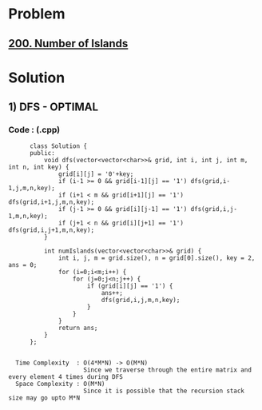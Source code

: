# Problem

## [200. Number of Islands](https://leetcode.com/problems/number-of-islands/)


# Solution 

## 1) DFS - OPTIMAL

      
      
      
   ### Code : (.cpp)
    
          class Solution {
          public:
              void dfs(vector<vector<char>>& grid, int i, int j, int m, int n, int key) {
                  grid[i][j] = '0'+key;
                  if (i-1 >= 0 && grid[i-1][j] == '1') dfs(grid,i-1,j,m,n,key);
                  if (i+1 < m && grid[i+1][j] == '1') dfs(grid,i+1,j,m,n,key);
                  if (j-1 >= 0 && grid[i][j-1] == '1') dfs(grid,i,j-1,m,n,key);
                  if (j+1 < n && grid[i][j+1] == '1') dfs(grid,i,j+1,m,n,key);
              }

              int numIslands(vector<vector<char>>& grid) {
                  int i, j, m = grid.size(), n = grid[0].size(), key = 2, ans = 0;
                  for (i=0;i<m;i++) {
                      for (j=0;j<n;j++) {
                          if (grid[i][j] == '1') {
                              ans++;
                              dfs(grid,i,j,m,n,key);
                          }
                      }
                  }
                  return ans;
              }
          };
          

      Time Complexity  : O(4*M*N) -> O(M*N) 
                         Since we traverse through the entire matrix and every element 4 times during DFS
      Space Complexity : O(M*N)
                         Since it is possible that the recursion stack size may go upto M*N

